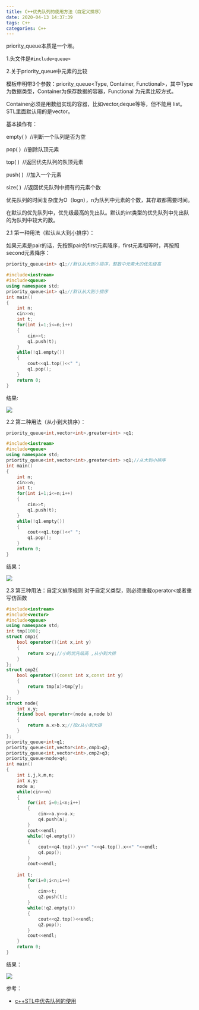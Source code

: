 ```yaml
---
title: C++优先队列的使用方法（自定义排序）
date: 2020-04-13 14:37:39
tags: C++
categories: C++
---
```


priority_queue本质是一个堆。

1.头文件是``#include<queue>``

2.关于priority_queue中元素的比较

模板申明带3个参数：priority_queue<Type, Container, Functional>，其中Type 为数据类型，Container为保存数据的容器，Functional 为元素比较方式。
    
Container必须是用数组实现的容器，比如vector,deque等等，但不能用 list。STL里面默认用的是vector。
<!--more-->
基本操作有：

empty( )  //判断一个队列是否为空

pop( )  //删除队顶元素

top( )  //返回优先队列的队顶元素

push( )  //加入一个元素

size( )  //返回优先队列中拥有的元素个数


优先队列的时间复杂度为O（logn），n为队列中元素的个数，其存取都需要时间。

在默认的优先队列中，优先级最高的先出队。默认的int类型的优先队列中先出队的为队列中较大的数。

2.1 第一种用法（默认从大到小排序）：

如果元素是pair的话，先按照pair的first元素降序，first元素相等时，再按照second元素降序：
```c++
priority_queue<int> q1;//默认从大到小排序，整数中元素大的优先级高 
```

```c++
#include<iostream>
#include<queue>
using namespace std;
priority_queue<int> q1;//默认从大到小排序 
int main()
{
	int n;
	cin>>n;
	int t;
	for(int i=1;i<=n;i++)
	{
		cin>>t;
		q1.push(t);
	}
	while(!q1.empty())
	{
		cout<<q1.top()<<" ";
		q1.pop();
	}
	return 0;
} 
```

结果:

![](1.png)

2.2 第二种用法（从小到大排序）：

```c++
priority_queue<int,vector<int>,greater<int> >q1;
```

```c++
#include<iostream>
#include<queue>
using namespace std;
priority_queue<int,vector<int>,greater<int> >q1;//从大到小排序
int main()
{
	int n;
	cin>>n;
	int t;
	for(int i=1;i<=n;i++)
	{
		cin>>t;
		q1.push(t);
	}
	while(!q1.empty())
	{
		cout<<q1.top()<<" ";
		q1.pop();
	}
	return 0;
} 
```

结果：

![](2.png)

2.3 第三种用法：自定义排序规则
对于自定义类型，则必须重载operator<或者重写仿函数
```c++
#include<iostream>
#include<vector>
#include<queue>
using namespace std;
int tmp[100];
struct cmp1{
	bool operator()(int x,int y)
	{
		return x>y;//小的优先级高 ,从小到大排 
	}
}; 
struct cmp2{
	bool operator()(const int x,const int y)
	{
		return tmp[x]>tmp[y];
	}
}; 
struct node{
	int x,y;
	friend bool operator<(node a,node b)
	{
		return a.x>b.x;//按x从小到大排 
	}
};
priority_queue<int>q1;
priority_queue<int,vector<int>,cmp1>q2;
priority_queue<int,vector<int>,cmp2>q3;
priority_queue<node>q4;
int main()
{
	int i,j,k,m,n;
	int x,y;
	node a;
	while(cin>>n)
	{
		for(int i=0;i<n;i++)
		{
			cin>>a.y>>a.x;
			q4.push(a);
		}
		cout<<endl;
		while(!q4.empty())
		{
			cout<<q4.top().y<<" "<<q4.top().x<<" "<<endl;
			q4.pop();
		}
		cout<<endl;
		
	int t;
		for(i=0;i<n;i++)
		{
			cin>>t;
			q2.push(t);
		}
		while(!q2.empty())
		{
			cout<<q2.top()<<endl;
			q2.pop();
		}
		cout<<endl;
	}
	return 0;
}
```

结果：

![](3.png)

参考：

- [c++STL中优先队列的使用](https://blog.csdn.net/ac_gibson/article/details/44200411)